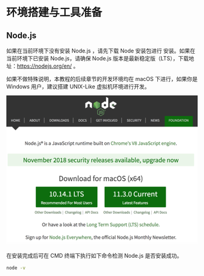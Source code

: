 # 环境搭建与工具准备

## Node.js

如果在当前环境下没有安装 Node.js ，请先下载 Node 安装包进行
安装。如果在当前环境下已安装 Node.js，请确保 Node.js 版本是最新稳定版（LTS），下载地址：https://nodejs.org/en/ 。

如果不做特殊说明，本教程的后续章节的开发环境均在 macOS 下进行，如果你是 Windows 用户，建议搭建 UNIX-Like 虚拟机环境进行开发。

![node install](/img/node-install.png)

在安装完成后可在 CMD 终端下执行如下命令检测 Node.js 是否安装成功。

```bash
node -v
```

